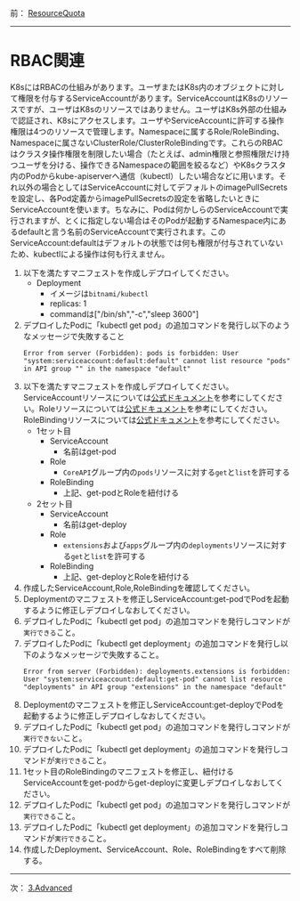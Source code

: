 前： [ResourceQuota](ResourceQuota.md)  

---

# RBAC関連
K8sにはRBACの仕組みがあります。ユーザまたはK8s内のオブジェクトに対して権限を付与するServiceAccountがあります。ServiceAccountはK8sのリソースですが、ユーザはK8sのリソースではありません。ユーザはK8s外部の仕組みで認証され、K8sにアクセスします。ユーザやServiceAccountに許可する操作権限は4つのリソースで管理します。Namespaceに属するRole/RoleBinding、Namespaceに属さないClusterRole/ClusterRoleBindingです。これらのRBACはクラスタ操作権限を制限したい場合（たとえば、admin権限と参照権限だけ持つユーザを分ける、操作できるNamespaceの範囲を絞るなど）やK8sクラスタ内のPodからkube-apiserverへ通信（kubectl）したい場合などに用います。それ以外の場合としてはServiceAccountに対してデフォルトのimagePullSecretsを設定し、各Pod定義からimagePullSecretsの設定を省略したいときにServiceAccountを使います。ちなみに、Podは何かしらのServiceAccountで実行されますが、とくに指定しない場合はそのPodが起動するNamespace内にあるdefaultと言う名前のServiceAccountで実行されます。このServiceAccount:defaultはデフォルトの状態では何も権限が付与されていないため、kubectlによる操作は何も行えません。

1. 以下を満たすマニフェストを作成しデプロイしてください。
   - Deployment
     - イメージは``bitnami/kubectl``
     - replicas: 1
     - commandは["/bin/sh","-c","sleep 3600"]
2. デプロイしたPodに「kubectl get pod」の追加コマンドを発行し以下のようなメッセージで失敗すること
   ```
   Error from server (Forbidden): pods is forbidden: User "system:serviceaccount:default:default" cannot list resource "pods" in API group "" in the namespace "default"
   ```
3. 以下を満たすマニフェストを作成しデプロイしてください。ServiceAccountリソースについては[公式ドキュメント](https://kubernetes.io/docs/tasks/configure-pod-container/configure-service-account/)を参考にしてください。Roleリソースについては[公式ドキュメント](https://kubernetes.io/docs/reference/access-authn-authz/rbac/#role-and-clusterrole)を参考にしてください。RoleBindingリソースについては[公式ドキュメント](https://kubernetes.io/docs/reference/access-authn-authz/rbac/#rolebinding-and-clusterrolebinding)を参考にしてください。
   - 1セット目
     - ServiceAccount
       - 名前はget-pod
     - Role
       - ``CoreAPI``グループ内の``pods``リソースに対する``get``と``list``を許可する
     - RoleBinding
       - 上記、get-podとRoleを紐付ける
   - 2セット目  
     - ServiceAccount
       - 名前はget-deploy
     - Role
       - ``extensions``および``apps``グループ内の``deployments``リソースに対する``get``と``list``を許可する
     - RoleBinding
       - 上記、get-deployとRoleを紐付ける
4. 作成したServiceAccount,Role,RoleBindingを確認してください。
5. Deploymentのマニフェストを修正しServiceAccount:get-podでPodを起動するように修正しデプロイしなおしてください。
6. デプロイしたPodに「kubectl get pod」の追加コマンドを発行しコマンドが``実行できる``こと。
7. デプロイしたPodに「kubectl get deployment」の追加コマンドを発行し以下のようなメッセージで失敗すること。
   ```
   Error from server (Forbidden): deployments.extensions is forbidden: User "system:serviceaccount:default:get-pod" cannot list resource "deployments" in API group "extensions" in the namespace "default"
   ```
8. Deploymentのマニフェストを修正しServiceAccount:get-deployでPodを起動するように修正しデプロイしなおしてください。
9. デプロイしたPodに「kubectl get pod」の追加コマンドを発行しコマンドが``実行できない``こと。
10. デプロイしたPodに「kubectl get deployment」の追加コマンドを発行しコマンドが``実行できる``こと。
11. 1セット目のRoleBindingのマニフェストを修正し、紐付けるServiceAccountをget-podからget-deployに変更しデプロイしなおしてください。
12. デプロイしたPodに「kubectl get pod」の追加コマンドを発行しコマンドが``実行できる``こと。
13. デプロイしたPodに「kubectl get deployment」の追加コマンドを発行しコマンドが``実行できる``こと。
14. 作成したDeployment、ServiceAccount、Role、RoleBindingをすべて削除する。

---

次： [3.Advanced](../3.Advanced)  
